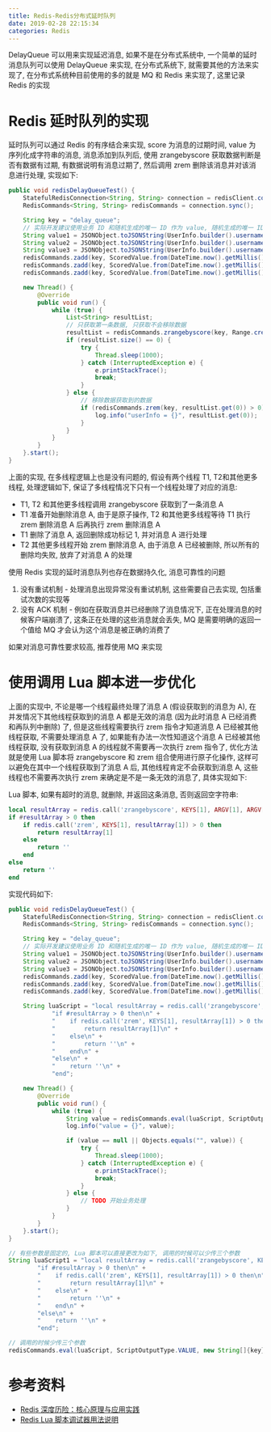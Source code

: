 ```yaml
---
title: Redis-Redis分布式延时队列
date: 2019-02-28 22:15:34
categories: Redis
---
```


DelayQueue 可以用来实现延迟消息, 如果不是在分布式系统中, 一个简单的延时消息队列可以使用 DelayQueue 来实现, 在分布式系统下, 就需要其他的方法来实现了, 在分布式系统种目前使用的多的就是 MQ 和 Redis 来实现了, 这里记录 Redis 的实现

# Redis 延时队列的实现

延时队列可以通过 Redis 的有序结合来实现, score 为消息的过期时间, value 为序列化成字符串的消息, 消息添加到队列后, 使用 zrangebyscore 获取数据判断是否有数据有过期, 有数据说明有消息过期了, 然后调用 zrem 删除该消息并对该消息进行处理, 实现如下:

```java
public void redisDelayQueueTest() {
    StatefulRedisConnection<String, String> connection = redisClient.connect();
    RedisCommands<String, String> redisCommands = connection.sync();

    String key = "delay_queue";
    // 实际开发建议使用业务 ID 和随机生成的唯一 ID 作为 value, 随机生成的唯一 ID 可以保证消息的唯一性, 业务 ID 可以避免 value 携带的信息过多
    String value1 = JSONObject.toJSONString(UserInfo.builder().username("lpw1").password("123").build());
    String value2 = JSONObject.toJSONString(UserInfo.builder().username("lpw2").password("123").build());
    String value3 = JSONObject.toJSONString(UserInfo.builder().username("lpw3").password("123").build());
    redisCommands.zadd(key, ScoredValue.from(DateTime.now().getMillis() + 1000 * 10, Optional.ofNullable(value1)));
    redisCommands.zadd(key, ScoredValue.from(DateTime.now().getMillis() + 1000 * 15, Optional.ofNullable(value2)));
    redisCommands.zadd(key, ScoredValue.from(DateTime.now().getMillis() + 1000 * 20, Optional.ofNullable(value3)));

    new Thread() {
        @Override
        public void run() {
            while (true) {
                List<String> resultList;
                // 只获取第一条数据, 只获取不会移除数据
                resultList = redisCommands.zrangebyscore(key, Range.create(0, DateTime.now().getMillis()), Limit.create(0, 1));
                if (resultList.size() == 0) {
                    try {
                        Thread.sleep(1000);
                    } catch (InterruptedException e) {
                        e.printStackTrace();
                        break;
                    }
                } else {
                    // 移除数据获取到的数据
                    if (redisCommands.zrem(key, resultList.get(0)) > 0) {
                        log.info("userInfo = {}", resultList.get(0));
                    }
                }
            }
        }
    }.start();
}
```

<!-- more -->

上面的实现, 在多线程逻辑上也是没有问题的, 假设有两个线程 T1, T2和其他更多线程, 处理逻辑如下, 保证了多线程情况下只有一个线程处理了对应的消息:

* T1, T2 和其他更多线程调用 zrangebyscore 获取到了一条消息 A
* T1 准备开始删除消息 A, 由于是原子操作, T2 和其他更多线程等待 T1 执行 zrem 删除消息 A 后再执行 zrem 删除消息 A
* T1 删除了消息 A, 返回删除成功标记 1, 并对消息 A 进行处理
* T2 其他更多线程开始 zrem 删除消息 A, 由于消息 A 已经被删除, 所以所有的删除均失败, 放弃了对消息 A 的处理

使用 Redis 实现的延时消息队列也存在数据持久化, 消息可靠性的问题

1. 没有重试机制 - 处理消息出现异常没有重试机制, 这些需要自己去实现, 包括重试次数的实现等
2. 没有 ACK 机制 - 例如在获取消息并已经删除了消息情况下, 正在处理消息的时候客户端崩溃了, 这条正在处理的这些消息就会丢失, MQ 是需要明确的返回一个值给 MQ 才会认为这个消息是被正确的消费了

如果对消息可靠性要求较高, 推荐使用 MQ 来实现

# 使用调用 Lua 脚本进一步优化

上面的实现中, 不论是哪一个线程最终处理了消息 A (假设获取到的消息为 A), 在并发情况下其他线程获取到的消息 A 都是无效的消息 (因为此时消息 A 已经消费和再队列中删除) 了, 但是这些线程需要执行 zrem 指令才知道消息 A 已经被其他线程获取, 不需要处理消息 A 了, 如果能有办法一次性知道这个消息 A 已经被其他线程获取, 没有获取到消息 A 的线程就不需要再一次执行 zrem 指令了, 优化方法就是使用 Lua 脚本将 zrangebyscore 和 zrem 组合使用进行原子化操作, 这样可以避免在其中一个线程获取到了消息 A 后, 其他线程肯定不会获取到消息 A, 这些线程也不需要再次执行 zrem 来确定是不是一条无效的消息了, 具体实现如下:

Lua 脚本, 如果有超时的消息, 就删除, 并返回这条消息, 否则返回空字符串:

```lua
local resultArray = redis.call('zrangebyscore', KEYS[1], ARGV[1], ARGV[2], 'limit' , ARGV[3], ARGV[4])
if #resultArray > 0 then
    if redis.call('zrem', KEYS[1], resultArray[1]) > 0 then
        return resultArray[1]
    else
        return ''
    end
else
    return ''
end
```

实现代码如下:

```java
public void redisDelayQueueTest() {
    StatefulRedisConnection<String, String> connection = redisClient.connect();
    RedisCommands<String, String> redisCommands = connection.sync();

    String key = "delay_queue";
    // 实际开发建议使用业务 ID 和随机生成的唯一 ID 作为 value, 随机生成的唯一 ID 可以保证消息的唯一性, 业务 ID 可以避免 value 携带的信息过多
    String value1 = JSONObject.toJSONString(UserInfo.builder().username("lpw1").password("123").build());
    String value2 = JSONObject.toJSONString(UserInfo.builder().username("lpw2").password("123").build());
    String value3 = JSONObject.toJSONString(UserInfo.builder().username("lpw3").password("123").build());
    redisCommands.zadd(key, ScoredValue.from(DateTime.now().getMillis() + 1000 * 3, Optional.ofNullable(value1)));
    redisCommands.zadd(key, ScoredValue.from(DateTime.now().getMillis() + 1000 * 5, Optional.ofNullable(value2)));
    redisCommands.zadd(key, ScoredValue.from(DateTime.now().getMillis() + 1000 * 7, Optional.ofNullable(value3)));

    String luaScript = "local resultArray = redis.call('zrangebyscore', KEYS[1], ARGV[1], ARGV[2], 'limit' , ARGV[3], ARGV[4])\n" +
            "if #resultArray > 0 then\n" +
            "    if redis.call('zrem', KEYS[1], resultArray[1]) > 0 then\n" +
            "        return resultArray[1]\n" +
            "    else\n" +
            "        return ''\n" +
            "    end\n" +
            "else\n" +
            "    return ''\n" +
            "end";

    new Thread() {
        @Override
        public void run() {
            while (true) {
                String value = redisCommands.eval(luaScript, ScriptOutputType.VALUE, new String[]{key}, "0", String.valueOf(DateTime.now().getMillis()), "0", "1");
                log.info("value = {}", value);

                if (value == null || Objects.equals("", value)) {
                    try {
                        Thread.sleep(1000);
                    } catch (InterruptedException e) {
                        e.printStackTrace();
                        break;
                    }
                } else {
                    // TODO 开始业务处理
                }
            }
        }
    }.start();
}
```

```java
// 有些参数是固定的, Lua 脚本可以直接更改为如下, 调用的时候可以少传三个参数
String luaScript1 = "local resultArray = redis.call('zrangebyscore', KEYS[1], 0, ARGV[1], 'limit' , 0, 1)\n" +
        "if #resultArray > 0 then\n" +
        "    if redis.call('zrem', KEYS[1], resultArray[1]) > 0 then\n" +
        "        return resultArray[1]\n" +
        "    else\n" +
        "        return ''\n" +
        "    end\n" +
        "else\n" +
        "    return ''\n" +
        "end";

// 调用的时候少传三个参数
redisCommands.eval(luaScript, ScriptOutputType.VALUE, new String[]{key}, String.valueOf(DateTime.now().getMillis()));
```

# 参考资料

* [Redis 深度历险：核心原理与应用实践](https://juejin.im/book/5afc2e5f6fb9a07a9b362527/section/5afc3643518825672034404b)
* [Redis Lua 脚本调试器用法说明](http://blog.huangz.me/2017/redis-lua-debuger-introduction.html)
